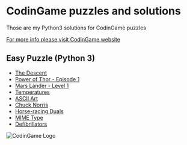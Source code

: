 # CodinGame puzzles and solutions

Those are my Python3 solutions for CodinGame puzzles

[For more info please visit CodinGame website](https://www.codingame.com)

Easy Puzzle (Python 3)
-----------
* [The Descent](https://www.codingame.com/training/easy/the-descent)
* [Power of Thor - Episode 1](https://www.codingame.com/training/easy/power-of-thor-episode-1)
* [Mars Lander - Level 1](https://www.codingame.com/training/easy/mars-lander-episode-1)
* [Temperatures](https://www.codingame.com/training/easy/temperatures)
* [ASCII Art](https://www.codingame.com/training/easy/ascii-art)
* [Chuck Norris](https://www.codingame.com/training/easy/chuck-norris)
* [Horse-racing Duals](https://www.codingame.com/ide/puzzle/horse-racing-duals)
* [MIME Type](https://www.codingame.com/ide/puzzle/mime-type)
* [Defibrillators](https://www.codingame.com/ide/puzzle/defibrillators)

![CodinGame Logo](https://logonoid.com/images/thumbs/codingame-logo.png)




